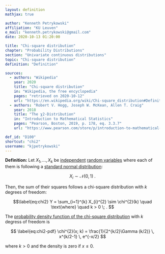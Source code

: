 ```yaml
---
layout: definition
mathjax: true

author: "Kenneth Petrykowski"
affiliation: "KU Leuven"
e_mail: "kenneth.petrykowski@gmail.com"
date: 2020-10-13 01:20:00

title: "Chi-square distribution"
chapter: "Probability Distributions"
section: "Univariate continuous distributions"
topic: "Chi-square distribution"
definition: "Definition"

sources:
  - authors: "Wikipedia"
    year: 2020
    title: "Chi-square distribution"
    in: "Wikipedia, the free encyclopedia"
    pages: "retrieved on 2020-10-12"
    url: "https://en.wikipedia.org/wiki/Chi-square_distribution#Definitions"
  - authors: "Robert V. Hogg, Joseph W. McKean, Allen T. Craig"
    year: 2018
    title: "The χ2-Distribution"
    in: "Introduction to Mathematical Statistics"
    pages: "Pearson, Boston, 2019, p. 178, eq. 3.3.7"
    url: "https://www.pearson.com/store/p/introduction-to-mathematical-statistics/P100000843744"

def_id: "D100"
shortcut: "chi2"
username: "kjpetrykowski"
---
```



**Definition:** Let $X_{1}, ..., X_{k}$ be [independent](/D/ind) [random variables](/D/rvar) where each of them is following a [standard normal distribution](/D/snorm):

$$ \label{eq:snorm}
X_{i} \sim \mathcal{N}(0,1) \; .
$$

Then, the sum of their squares follows a chi-square distribution with $k$ degrees of freedom:

$$\label{eq:chi2}
Y = \sum_{i=1}^{k} X_{i}^{2} \sim \chi^{2}(k) \quad \text{where} \quad k > 0 \; .
$$

The [probability density function of the chi-square distribution](/P/chi2-pdf) with $k$ degress of freedom is

$$ \label{eq:chi2-pdf}
\chi^{2}(x; k) = \frac{1}{2^{k/2}\Gamma (k/2)} \, x^{k/2-1} \, e^{-x/2}
$$

where $k > 0$ and the density is zero if $x \leq 0$.